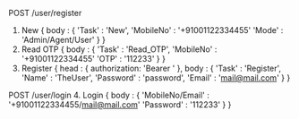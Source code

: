 POST /user/register
1. New
{
    body : 
    {
        'Task'      : 'New',
        'MobileNo'  : '+91001122334455'
        'Mode'      : 'Admin/Agent/User'
    }
}
2. Read OTP
{
    body :
    {
        'Task'      : 'Read_OTP',
        'MobileNo'  : '+91001122334455'
        'OTP'       : '112233'
    }
}
3. Register
{
    head : { authorization: 'Bearer <Token>' },
    body :
    {
        'Task'      : 'Register',
        'Name'      : 'TheUser',
        'Password'  : 'password',
        'Email'     : 'mail@mail.com'
    }
}

POST /user/login
4. Login
{
    body :
    {
        'MobileNo/Email' : '+91001122334455/mail@mail.com'
        'Password'       : '112233'
    }
}

